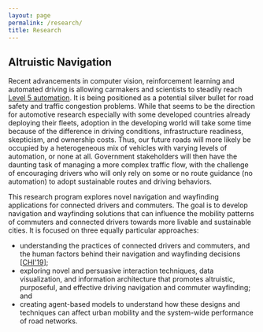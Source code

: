 ```yaml
---
layout: page
permalink: /research/
title: Research
---
```


## Altruistic Navigation

Recent advancements in computer vision, reinforcement learning and automated driving is allowing carmakers and scientists to steadily reach [Level 5 automation](https://www.nhtsa.gov/technology-innovation/automated-vehicles-safety). It is being positioned as a potential silver bullet for road safety and traffic congestion problems. While that seems to be the direction for automotive research especially with some developed countries already deploying their fleets, adoption in the developing world will take some time because of the difference in driving conditions, infrastructure readiness, skepticism, and ownership costs. Thus, our future roads will more likely be occupied by a heterogeneous mix of vehicles with varying levels of automation, or none at all. Government stakeholders will then have the daunting task of managing a more complex traffic flow, with the challenge of encouraging drivers who will only rely on some or no route guidance (no automation) to adopt sustainable routes and driving behaviors.

This research program explores novel navigation and wayfinding applications for connected drivers and commuters. The goal is to develop navigation and wayfinding solutions that can influence the mobility patterns of commuters and connected drivers towards more livable and sustainable cities. It is focused on three equally particular approaches: 
- understanding the practices of connected drivers and commuters, and the human factors behind their navigation and wayfinding decisions [[CHI'19]((/files/2019samson_exploringfactors_chi19.pdf))];
- exploring novel and persuasive interaction techniques, data visualization, and information architecture that promotes altruistic, purposeful, and effective driving navigation and commuter wayfinding; and
- creating agent-based models to understand how these designs and techniques can affect urban mobility and the system-wide performance of road networks.

<!-- ## Sustainable Mobility & Transportation


## Community-based Disaster Awareness, Preparedness and Planning


## Information Operations


## Reflective Spaces -->
